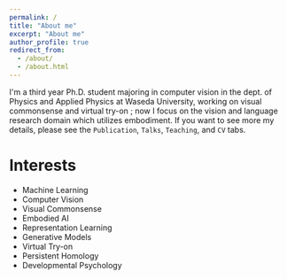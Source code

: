 ```yaml
---
permalink: /
title: "About me"
excerpt: "About me"
author_profile: true
redirect_from:
  - /about/
  - /about.html
---
```


I'm a third year Ph.D. student majoring in computer vision in the dept. of Physics and Applied Physics at Waseda University, working on visual commonsense and virtual try-on ;
now I focus on the vision and language research domain which utilizes embodiment.
If you want to see more my details, please see the `Publication`, `Talks`, `Teaching`, and `CV` tabs.

Interests
=======
* Machine Learning
* Computer Vision
* Visual Commonsense
* Embodied AI
* Representation Learning
* Generative Models
* Virtual Try-on
* Persistent Homology
* Developmental Psychology
